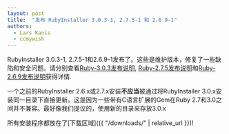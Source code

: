 ```yaml
---
layout: post
title:  "发布 RubyInstaller 3.0.3-1, 2.7.5-1 和 2.6.9-1"
authors:
  - Lars Kanis
  - ccmywish
---
```

RubyInstaller 3.0.3-1, 2.7.5-1和2.6.9-1发布了。这些是维护版本，修复了一些缺陷和安全问题。请分别查看[Ruby-3.0.3发布说明](https://www.ruby-lang.org/en/news/2021/11/24/ruby-3-0-3-released/), [Ruby-2.7.5发布说明](https://www.ruby-lang.org/en/news/2021/11/24/ruby-2-7-5-released/)和[Ruby-2.6.9发布说明](https://www.ruby-lang.org/en/news/2021/11/24/ruby-2-6-9-released/)获得详情.

一个之前的RubyInstaller 2.6.x或2.7.x安装<b>不应当</b>被通过将RubyInstaller 3.0.x安装同一目录下直接更新。这是因为一些带有C语言扩展的Gem在Ruby 2.7和3.0之间并不兼容。最好像我们提议的，使用新的目录来存放3.0.x

所有安装程序都放在了[下载区域]({{ "/downloads/" | relative_url }})!

